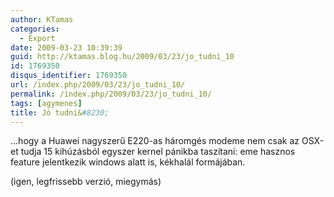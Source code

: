 ```yaml
---
author: KTamas
categories:
  - Export
date: 2009-03-23 10:39:39
guid: http://ktamas.blog.hu/2009/03/23/jo_tudni_10
id: 1769350
disqus_identifier: 1769350
url: /index.php/2009/03/23/jo_tudni_10/
permalink: /index.php/2009/03/23/jo_tudni_10/
tags: [agymenes]
title: Jó tudni&#8230;
---
```


&#8230;hogy a Huawei nagyszerű E220-as háromgés modeme nem csak az OSX-et tudja 15 kihúzásból egyszer kernel pánikba taszítani: eme hasznos feature jelentkezik windows alatt is, kékhalál formájában. 

(igen, legfrissebb verzió, miegymás)
